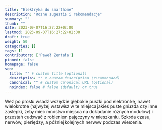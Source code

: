 ```yaml
---
title: "Elektryka do smarthome"
description: "Rozne sugestie i rekomendacje"
summary: ""
thumb: ""
date: 2023-09-07T16:27:22+02:00
lastmod: 2023-09-07T16:27:22+02:00
draft: true
weight: 50
categories: []
tags: []
contributors: ['Paweł Żentała']
pinned: false
homepage: false
seo:
  title: "" # custom title (optional)
  description: "" # custom description (recommended)
  canonical: "" # custom canonical URL (optional)
  noindex: false # false (default) or true
---
```


Weź po prostu wsadź wszędzie głębokie puszki pod elektronikę, nawet wielokrotne (najwyżej wstawisz w te miejsca jakieś puste gniazda czy inne zaślepki, żeby mieć mnóstwo miejsca na dokładanie różnych modułów) i przestań cudować z robieniem pajęczyny w mieszkaniu. Szkoda czasu, nerwów, pieniędzy, a później kolejnych nerwów podczas wiercenia.
